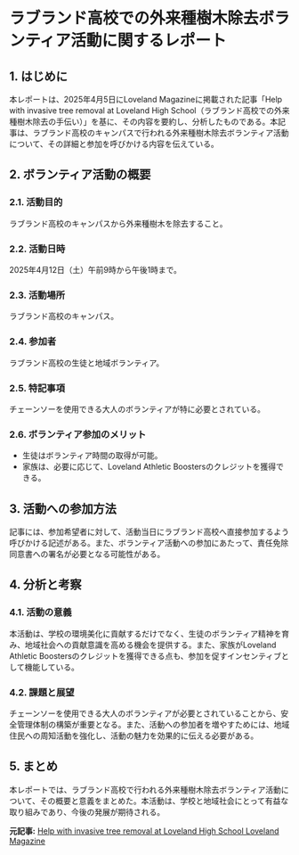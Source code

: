 # ラブランド高校での外来種樹木除去ボランティア活動に関するレポート

## 1. はじめに

本レポートは、2025年4月5日にLoveland Magazineに掲載された記事「Help with invasive tree removal at Loveland High School（ラブランド高校での外来種樹木除去の手伝い）」を基に、その内容を要約し、分析したものである。本記事は、ラブランド高校のキャンパスで行われる外来種樹木除去ボランティア活動について、その詳細と参加を呼びかける内容を伝えている。

## 2. ボランティア活動の概要

### 2.1. 活動目的

ラブランド高校のキャンパスから外来種樹木を除去すること。

### 2.2. 活動日時

2025年4月12日（土）午前9時から午後1時まで。

### 2.3. 活動場所

ラブランド高校のキャンパス。

### 2.4. 参加者

ラブランド高校の生徒と地域ボランティア。

### 2.5. 特記事項

チェーンソーを使用できる大人のボランティアが特に必要とされている。

### 2.6. ボランティア参加のメリット

* 生徒はボランティア時間の取得が可能。
* 家族は、必要に応じて、Loveland Athletic Boostersのクレジットを獲得できる。

## 3. 活動への参加方法

記事には、参加希望者に対して、活動当日にラブランド高校へ直接参加するよう呼びかける記述がある。また、ボランティア活動への参加にあたって、責任免除同意書への署名が必要となる可能性がある。

## 4. 分析と考察

### 4.1. 活動の意義

本活動は、学校の環境美化に貢献するだけでなく、生徒のボランティア精神を育み、地域社会への貢献意識を高める機会を提供する。また、家族がLoveland Athletic Boostersのクレジットを獲得できる点も、参加を促すインセンティブとして機能している。

### 4.2. 課題と展望

チェーンソーを使用できる大人のボランティアが必要とされていることから、安全管理体制の構築が重要となる。また、活動への参加者を増やすためには、地域住民への周知活動を強化し、活動の魅力を効果的に伝える必要がある。

## 5. まとめ

本レポートでは、ラブランド高校で行われる外来種樹木除去ボランティア活動について、その概要と意義をまとめた。本活動は、学校と地域社会にとって有益な取り組みであり、今後の発展が期待される。


**元記事:** [Help with invasive tree removal at Loveland High School Loveland Magazine](https://lovelandmagazine.com/help-with-invasive-tree-removal-at-loveland-high-school/)